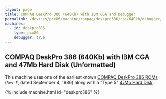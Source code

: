 ```yaml
---
layout: page
title: COMPAQ DeskPro 386 (640Kb) with IBM CGA and Debugger
permalink: /devices/pcx86/machine/compaq/deskpro386/cga/640kb/debugger/
machines:
  - id: deskpro386
    type: pcx86
    debugger: true
---
```


COMPAQ DeskPro 386 (640Kb) with IBM CGA and 47Mb Hard Disk (Unformatted)
------------------------------------------------------------------------

This machine uses one of the earliest known [COMPAQ DeskPro 386 ROMs](/devices/pcx86/rom/compaq/deskpro386/)
(`Rev F`, dated September 4, 1986) along with a "Type 5" [47Mb Hard Disk](/disks/pcx86/drives/47mb/).

{% include machine.html id="deskpro386" %}
